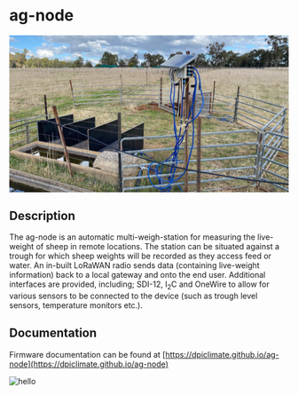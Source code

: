 # ag-node

<img src="imgs/IMG_0249.jpg" style="display: flex; align-items: center; justify-content: space-around;"/>

## Description

The ag-node is an automatic multi-weigh-station for measuring the live-weight of sheep  in remote locations. The station can be situated against a trough for which sheep weights will be recorded as they access feed or water. An in-built LoRaWAN radio sends data (containing live-weight information) back to a local gateway and onto the end user. Additional interfaces are provided, including; SDI-12, I<sub>2</sub>C and OneWire to allow for various sensors to be connected to the device (such as trough level sensors, temperature monitors etc.).

## Documentation

Firmware documentation can be found at [https://dpiclimate.github.io/ag-node](https://dpiclimate.github.io/ag-node)

![hello](https://github.com/DPIClimate/ag-node/actions/workflows/main.yml/badge.svg)


